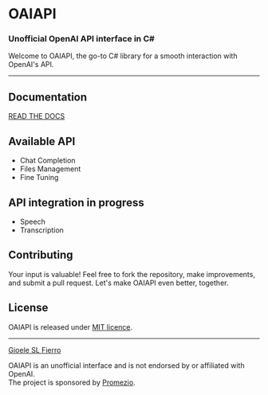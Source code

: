 # OAIAPI
### Unofficial OpenAI API interface in C# 
Welcome to OAIAPI, the go-to C# library for a smooth interaction with OpenAI's API. 

---

## Documentation
[READ THE DOCS](https://gslf.github.io/OAIAPI/)

## Available API
- Chat Completion 
- Files Management 
- Fine Tuning 

## API integration in progress
- Speech
- Transcription

## Contributing
Your input is valuable! Feel free to fork the repository, make improvements, and submit a pull request. Let's make OAIAPI even better, together.

## License
OAIAPI is released under [MIT licence](LICENSE).

---

[Gioele SL Fierro](https://gslf.it)

OAIAPI is an unofficial interface and is not endorsed by or affiliated with OpenAI. <br/>
The project is sponsored by [Promezio](https://promezio.it).
